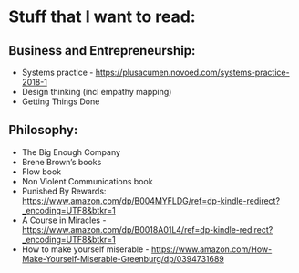 # Stuff that I want to read:

## Business and Entrepreneurship:

* Systems practice - https://plusacumen.novoed.com/systems-practice-2018-1
* Design thinking (incl empathy mapping)
* Getting Things Done

## Philosophy:

* The Big Enough Company
* Brene Brown’s books
* Flow book
* Non Violent Communications book
* Punished By Rewards: https://www.amazon.com/dp/B004MYFLDG/ref=dp-kindle-redirect?_encoding=UTF8&btkr=1
* A Course in Miracles - https://www.amazon.com/dp/B0018A01L4/ref=dp-kindle-redirect?_encoding=UTF8&btkr=1
* How to make yourself miserable - https://www.amazon.com/How-Make-Yourself-Miserable-Greenburg/dp/0394731689
